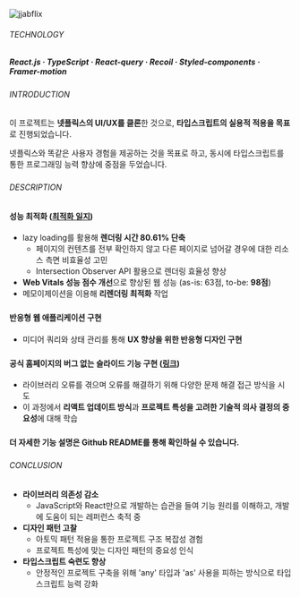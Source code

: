 ![jjabflix](https://github.com/jhchoi1182/portfolio/assets/116577489/ad7a30cb-5c01-4930-a004-5c0efec1ddd8)

###### TECHNOLOGY

##### React.js · TypeScript · React-query · Recoil · Styled-components · Framer-motion

###

###### INTRODUCTION

이 프로젝트는 **넷플릭스의 UI/UX를 클론**한 것으로, **타입스크립트의 실용적 적용을 목표**로 진행되었습니다.

넷플릭스와 똑같은 사용자 경험을 제공하는 것을 목표로 하고, 동시에 타입스크립트를 통한 프로그래밍 능력 향상에 중점을 두었습니다.

###

###### DESCRIPTION

#### 성능 최적화 ([최적화 일지](https://jhchoi1182.tistory.com/185))

- lazy loading를 활용해 **렌더링 시간 80.61% 단축**
  - 페이지의 컨텐츠를 전부 확인하지 않고 다른 페이지로 넘어갈 경우에 대한 리소스 측면 비효율성 고민
  - Intersection Observer API 활용으로 렌더링 효율성 향상
- **Web Vitals 성능 점수 개선**으로 향상된 웹 성능 (as-is: 63점, to-be: **98점**)
- 메모이제이션을 이용해 **리렌더링 최적화** 작업

###

#### 반응형 웹 애플리케이션 구현

- 미디어 쿼리와 상태 관리를 통해 **UX 향상을 위한 반응형 디자인 구현**

###

#### 공식 홈페이지의 버그 없는 슬라이드 기능 구현 ([링크](https://jhchoi1182.tistory.com/176))

- 라이브러리 오류를 겪으며 오류를 해결하기 위해 다양한 문제 해결 접근 방식을 시도
- 이 과정에서 **리액트 업데이트 방식**과 **프로젝트 특성을 고려한 기술적 의사 결정의 중요성**에 대해 학습

###

**더 자세한 기능 설명은 Github README를 통해 확인하실 수 있습니다.**

###

###### CONCLUSION

- **라이브러리 의존성 감소**
  - JavaScript와 React만으로 개발하는 습관을 들여 기능 원리를 이해하고, 개발에 도움이 되는 레퍼런스 축적 중
- **디자인 패턴 고찰**
  - 아토믹 패턴 적용을 통한 프로젝트 구조 복잡성 경험
  - 프로젝트 특성에 맞는 디자인 패턴의 중요성 인식
- **타입스크립트 숙련도 향상**
  - 안정적인 프로젝트 구축을 위해 'any' 타입과 'as' 사용을 피하는 방식으로 타입스크립트 능력 강화
